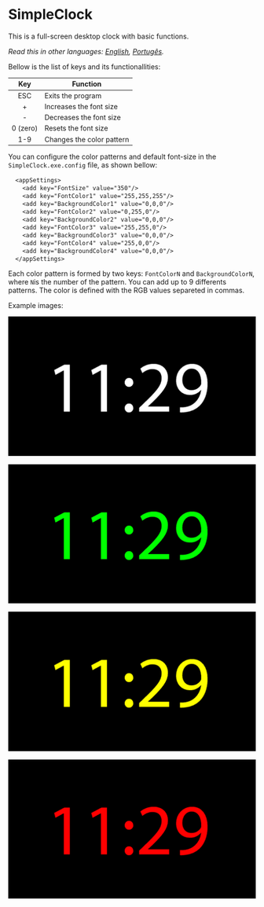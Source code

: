 # SimpleClock
This is a full-screen desktop clock with basic functions.

*Read this in other languages: [English](README.md), [Portugês](README.pt.md).*

Bellow is the list of keys and its functionallities:


|Key|Function|
|:---:|---|
|ESC |Exits the program|
|+ |Increases the font size|
|- |Decreases the font size|
|0 (zero)|Resets the font size|
|1-9|Changes the color pattern|


You can configure the color patterns and default font-size in the `SimpleClock.exe.config` file, as shown bellow:

```
  <appSettings>
    <add key="FontSize" value="350"/>
    <add key="FontColor1" value="255,255,255"/>
    <add key="BackgroundColor1" value="0,0,0"/>
    <add key="FontColor2" value="0,255,0"/>
    <add key="BackgroundColor2" value="0,0,0"/>
    <add key="FontColor3" value="255,255,0"/> 
    <add key="BackgroundColor3" value="0,0,0"/>
    <add key="FontColor4" value="255,0,0"/>
    <add key="BackgroundColor4" value="0,0,0"/>
  </appSettings>
```

Each color pattern is formed by two keys: `FontColorN` and `BackgroundColorN`, where `N`is the number of the pattern. You can add up to 9 differents patterns. The color is defined with the RGB values separeted in commas.


Example images:

[![Image 1](https://github.com/zegmonteiro/SimpleClock/raw/master/SimpleClock/img/01.png)](#features)

[![Image 1](https://github.com/zegmonteiro/SimpleClock/raw/master/SimpleClock/img/02.png)](#features)

[![Image 1](https://github.com/zegmonteiro/SimpleClock/raw/master/SimpleClock/img/03.png)](#features)

[![Image 1](https://github.com/zegmonteiro/SimpleClock/raw/master/SimpleClock/img/04.png)](#features)
